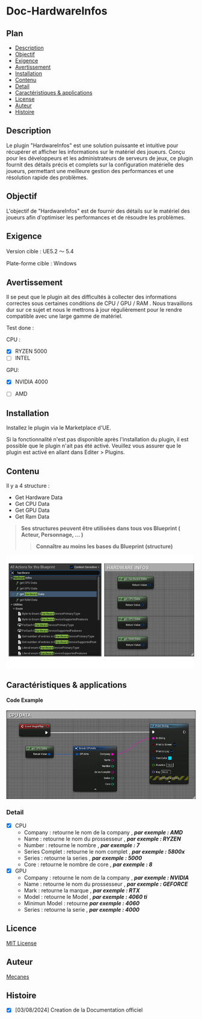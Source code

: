 # Doc-HardwareInfos

## Plan
<!--ts-->
* [Description](#Description)
* [Objectif](#Objectif)
* [Exigence](#Exigence)
* [Avertissement](#Avertissement)
* [Installation](#Installation)
* [Contenu](#Contenu)
* [Detail](#Detail)
* [Caractéristiques & applications](#Caractéristiques-&-applications)
* [License](#Licence)
* [Auteur](#Auteur)
* [Histoire](#Histoire)

## Description

Le plugin "HardwareInfos" est une solution puissante et intuitive pour récupérer et afficher les informations sur le matériel des joueurs. Conçu pour les développeurs et les administrateurs de serveurs de jeux, ce plugin fournit des détails précis et complets sur la configuration matérielle des joueurs, permettant une meilleure gestion des performances et une résolution rapide des problèmes. 

## Objectif

L'objectif de "HardwareInfos" est de fournir des détails sur le matériel des joueurs afin d'optimiser les performances et de résoudre les problèmes.

## Exigence

Version cible : UE5.2 ～ 5.4

Plate-forme cible : Windows

## Avertissement
Il se peut que le plugin ait des difficultés à collecter des informations correctes sous certaines conditions de CPU / GPU / RAM . Nous travaillons dur sur ce sujet et nous le mettrons à jour régulièrement pour le rendre compatible avec une large gamme de matériel. 

Test done :

CPU :

- [x] RYZEN 5000
- [ ] INTEL

GPU:

- [x] NVIDIA 4000
- [ ] AMD


## Installation

Installez le plugin via le Marketplace d'UE.

Si la fonctionnalité n'est pas disponible après l'installation du plugin, il est possible que le plugin n'ait pas été activé. Veuillez vous assurer que le plugin est activé en allant dans Editer > Plugins.

## Contenu

Il y a 4 structure :
* Get Hardware Data
* Get CPU Data
* Get GPU Data
* Get Ram Data

> **Ses structures peuvent être utilisées dans tous vos Blueprint ( Acteur, Personnage, ... )**
>> **Connaître au moins les bases du Blueprint (structure)**

![Structure Infos](https://github.com/Mecanes/Images/blob/main/structure_infos.png?raw=true)

## Caractéristiques & applications

#### Code Example
![CPU Example](https://github.com/Mecanes/Images/blob/main/CPU_DATA.png?raw=true)

### Detail
- [x] CPU
    - Company : retourne le nom de la company , ***par exemple : AMD***
    - Name : retourne le nom du prossesseur , ***par exemple : RYZEN***
    - Number : retourne le nombre , ***par exemple : 7***
    - Series Complet : retourne le nom complet , ***par exemple : 5800x***
    - Series : retourne la series , ***par exemple : 5000***
    - Core : retourne le nombre de core , ***par exemple : 8***
- [x] GPU
    - Company : retourne le nom de la company , ***par exemple : NVIDIA***
    - Name : retourne le nom du prossesseur , ***par exemple : GEFORCE***
    - Mark : retourne la marque , ***par exemple : RTX***
    - Model : retourne le Model , ***par exemple : 4060 ti***
    - Minimun Model : retourne ***par exemple : 4060***
    - Series : retourne la serie , ***par exemple : 4000***

## Licence

[MIT License](https://en.wikipedia.org/wiki/MIT_License)

## Auteur

[Mecanes](https://x.com/MecanesFr)

## Histoire

- [x] [03/08/2024] Creation de la Documentation officiel
